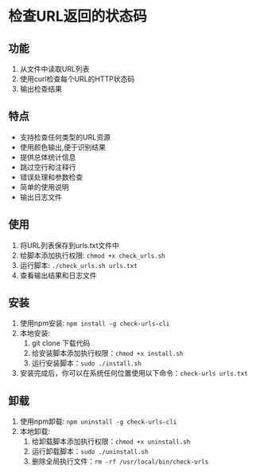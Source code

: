 # 检查URL返回的状态码

## 功能
1. 从文件中读取URL列表
2. 使用curl检查每个URL的HTTP状态码
3. 输出检查结果

## 特点
- 支持检查任何类型的URL资源
- 使用颜色输出,便于识别结果
- 提供总体统计信息
- 跳过空行和注释行
- 错误处理和参数检查
- 简单的使用说明
- 输出日志文件


## 使用
1. 将URL列表保存到urls.txt文件中
2. 给脚本添加执行权限: `chmod +x check_urls.sh`
3. 运行脚本: `./check_urls.sh urls.txt`
4. 查看输出结果和日志文件

## 安装
1. 使用npm安装: `npm install -g check-urls-cli`
2. 本地安装: 
   1. git clone 下载代码
   2. 给安装脚本添加执行权限：`chmod +x install.sh`
   3. 运行安装脚本：`sudo ./install.sh`
4. 安装完成后，你可以在系统任何位置使用以下命令：`check-urls urls.txt`

## 卸载
1. 使用npm卸载: `npm uninstall -g check-urls-cli`
2. 本地卸载: 
   1. 给卸载脚本添加执行权限：`chmod +x uninstall.sh`
   2. 运行卸载脚本：`sudo ./uninstall.sh`
   3. 删除全局执行文件：`rm -rf /usr/local/bin/check-urls`
